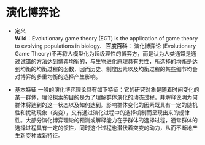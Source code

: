 # 演化博弈论
- 定义  
**Wiki**：Evolutionary game theory (EGT) is the application of game theory to evolving populations in biology.  
**百度百科**：
演化博弈论 (Evolutionary Game Theory)不再将人模型化为超级理性的博弈方，而是认为人类通常是通过试错的方法达到博弈均衡的，与生物进化原理具有共性，所选择的均衡是达到均衡的均衡过程的函数，因而历史、制度因素以及均衡过程的某些细节均会对博弈的多重均衡的选择产生影响。

- 基本特征
一般的演化博弈理论具有如下特征：它的研究对象是随着时间变化的某一群体，理论探索的目的是为了理解群体演化的动态过程，并解释说明为何群体将达到的这一状态以及如何达到。影响群体变化的因素既具有一定的随机性和扰动现象（突变），又有通过演化过程中的选择机制而呈现出来的规律性。大部分演化博弈理论的预测或解释能力在于群体的选择过程，通常群体的选择过程具有一定的惯性，同时这个过程也潜伏着突变的动力，从而不断地产生新变种或新特征。
